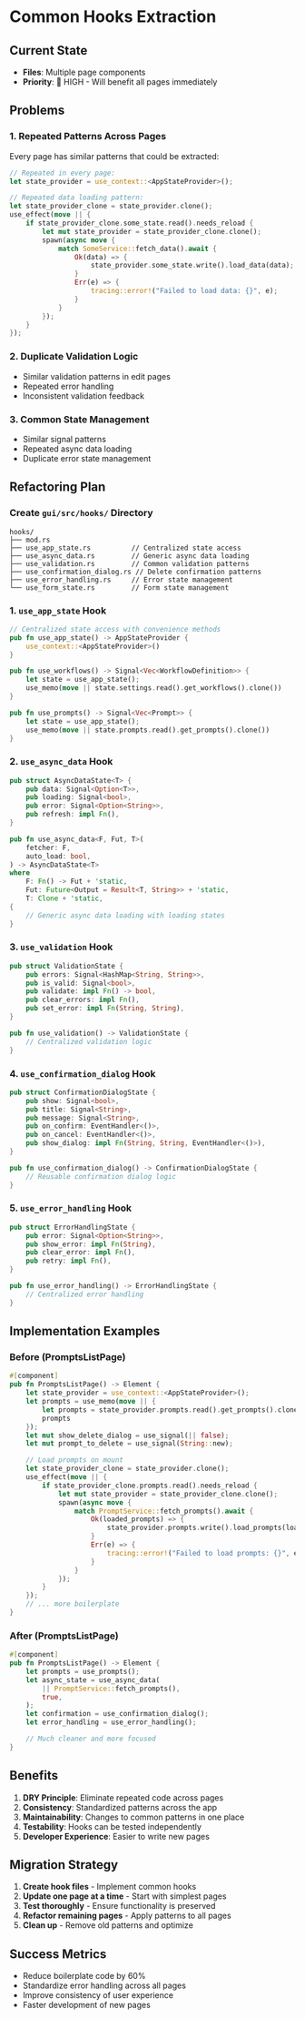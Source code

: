 # Common Hooks Extraction

## Current State
- **Files**: Multiple page components
- **Priority**: 🔄 HIGH - Will benefit all pages immediately

## Problems

### 1. Repeated Patterns Across Pages
Every page has similar patterns that could be extracted:

```rust
// Repeated in every page:
let state_provider = use_context::<AppStateProvider>();

// Repeated data loading pattern:
let state_provider_clone = state_provider.clone();
use_effect(move || {
    if state_provider_clone.some_state.read().needs_reload {
        let mut state_provider = state_provider_clone.clone();
        spawn(async move {
            match SomeService::fetch_data().await {
                Ok(data) => {
                    state_provider.some_state.write().load_data(data);
                }
                Err(e) => {
                    tracing::error!("Failed to load data: {}", e);
                }
            }
        });
    }
});
```

### 2. Duplicate Validation Logic
- Similar validation patterns in edit pages
- Repeated error handling
- Inconsistent validation feedback

### 3. Common State Management
- Similar signal patterns
- Repeated async data loading
- Duplicate error state management

## Refactoring Plan

### Create `gui/src/hooks/` Directory
```
hooks/
├── mod.rs
├── use_app_state.rs          // Centralized state access
├── use_async_data.rs         // Generic async data loading
├── use_validation.rs         // Common validation patterns
├── use_confirmation_dialog.rs // Delete confirmation patterns
├── use_error_handling.rs     // Error state management
└── use_form_state.rs         // Form state management
```

### 1. `use_app_state` Hook
```rust
// Centralized state access with convenience methods
pub fn use_app_state() -> AppStateProvider {
    use_context::<AppStateProvider>()
}

pub fn use_workflows() -> Signal<Vec<WorkflowDefinition>> {
    let state = use_app_state();
    use_memo(move || state.settings.read().get_workflows().clone())
}

pub fn use_prompts() -> Signal<Vec<Prompt>> {
    let state = use_app_state();
    use_memo(move || state.prompts.read().get_prompts().clone())
}
```

### 2. `use_async_data` Hook
```rust
pub struct AsyncDataState<T> {
    pub data: Signal<Option<T>>,
    pub loading: Signal<bool>,
    pub error: Signal<Option<String>>,
    pub refresh: impl Fn(),
}

pub fn use_async_data<F, Fut, T>(
    fetcher: F,
    auto_load: bool,
) -> AsyncDataState<T>
where
    F: Fn() -> Fut + 'static,
    Fut: Future<Output = Result<T, String>> + 'static,
    T: Clone + 'static,
{
    // Generic async data loading with loading states
}
```

### 3. `use_validation` Hook
```rust
pub struct ValidationState {
    pub errors: Signal<HashMap<String, String>>,
    pub is_valid: Signal<bool>,
    pub validate: impl Fn() -> bool,
    pub clear_errors: impl Fn(),
    pub set_error: impl Fn(String, String),
}

pub fn use_validation() -> ValidationState {
    // Centralized validation logic
}
```

### 4. `use_confirmation_dialog` Hook
```rust
pub struct ConfirmationDialogState {
    pub show: Signal<bool>,
    pub title: Signal<String>,
    pub message: Signal<String>,
    pub on_confirm: EventHandler<()>,
    pub on_cancel: EventHandler<()>,
    pub show_dialog: impl Fn(String, String, EventHandler<()>),
}

pub fn use_confirmation_dialog() -> ConfirmationDialogState {
    // Reusable confirmation dialog logic
}
```

### 5. `use_error_handling` Hook
```rust
pub struct ErrorHandlingState {
    pub error: Signal<Option<String>>,
    pub show_error: impl Fn(String),
    pub clear_error: impl Fn(),
    pub retry: impl Fn(),
}

pub fn use_error_handling() -> ErrorHandlingState {
    // Centralized error handling
}
```

## Implementation Examples

### Before (PromptsListPage)
```rust
#[component]
pub fn PromptsListPage() -> Element {
    let state_provider = use_context::<AppStateProvider>();
    let prompts = use_memo(move || {
        let prompts = state_provider.prompts.read().get_prompts().clone();
        prompts
    });
    let mut show_delete_dialog = use_signal(|| false);
    let mut prompt_to_delete = use_signal(String::new);

    // Load prompts on mount
    let state_provider_clone = state_provider.clone();
    use_effect(move || {
        if state_provider_clone.prompts.read().needs_reload {
            let mut state_provider = state_provider_clone.clone();
            spawn(async move {
                match PromptService::fetch_prompts().await {
                    Ok(loaded_prompts) => {
                        state_provider.prompts.write().load_prompts(loaded_prompts);
                    }
                    Err(e) => {
                        tracing::error!("Failed to load prompts: {}", e);
                    }
                }
            });
        }
    });
    // ... more boilerplate
}
```

### After (PromptsListPage)
```rust
#[component]
pub fn PromptsListPage() -> Element {
    let prompts = use_prompts();
    let async_state = use_async_data(
        || PromptService::fetch_prompts(),
        true,
    );
    let confirmation = use_confirmation_dialog();
    let error_handling = use_error_handling();

    // Much cleaner and more focused
}
```

## Benefits

1. **DRY Principle**: Eliminate repeated code across pages
2. **Consistency**: Standardized patterns across the app
3. **Maintainability**: Changes to common patterns in one place
4. **Testability**: Hooks can be tested independently
5. **Developer Experience**: Easier to write new pages

## Migration Strategy

1. **Create hook files** - Implement common hooks
2. **Update one page at a time** - Start with simplest pages
3. **Test thoroughly** - Ensure functionality is preserved
4. **Refactor remaining pages** - Apply patterns to all pages
5. **Clean up** - Remove old patterns and optimize

## Success Metrics

- Reduce boilerplate code by 60%
- Standardize error handling across all pages
- Improve consistency of user experience
- Faster development of new pages
